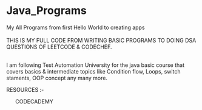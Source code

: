 # Java_Programs
My All Programs from first Hello World to creating apps <br>
<br> THIS IS MY FULL CODE FROM WRITING BASIC PROGRAMS TO DOING DSA QUESTIONS OF LEETCODE & CODECHEF.

<br>I am following Test Automation University for the java basic course that covers basics & intermediate topics like Condition flow, Loops, switch staments, OOP concept any many more.


RESOURCES :-
<UL> CODECADEMY </ul>